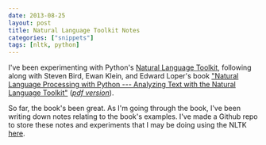 ```yaml
---
date: 2013-08-25
layout: post
title: Natural Language Toolkit Notes
categories: ["snippets"]
tags: [nltk, python]
---
```


I've been experimenting with Python's [Natural Language Toolkit](http://nltk.org/), following along with Steven Bird, Ewan Klein, and Edward Loper's book ["Natural Language Processing with Python --- Analyzing Text with the Natural Language Toolkit"](http://nltk.org/book/) (_[pdf version](http://it-ebooks.info/book/261/)_).  

So far, the book's been great.  As I'm going through the book, I've been writing down notes relating to the book's examples.  I've made a Github repo to store these notes and experiments that I may be doing using the NLTK [here](https://github.com/alukach/nltk-experiments).


